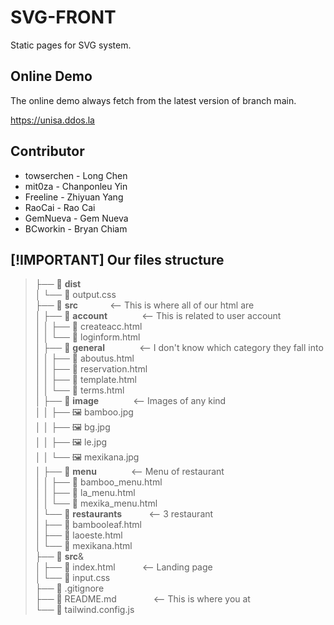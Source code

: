 # SVG-FRONT 

Static pages for SVG system.

## Online Demo
The online demo always fetch from the latest version of branch main.

https://unisa.ddos.la

## Contributor

+ towserchen - Long Chen
+ mit0za - Chanponleu Yin
+ Freeline - Zhiyuan Yang
+ RaoCai - Rao Cai
+ GemNueva - Gem Nueva
+ BCworkin - Bryan Chiam

## [!IMPORTANT] Our files structure <br>

>├── 📂 **dist** <br>
│   └── 📄  output.css    <br>
├── 📂 **src**&nbsp;&nbsp;&nbsp;&nbsp;&nbsp;&nbsp;&nbsp;&nbsp;&nbsp;&nbsp;&nbsp;&nbsp;&nbsp;<-- This is where all of our html are <br>
│   ├── 📂 **account**&nbsp;&nbsp;&nbsp;&nbsp;&nbsp;&nbsp;&nbsp;&nbsp;&nbsp;&nbsp;&nbsp;&nbsp;&nbsp; <-- This is related to user account  <br>
│   │   ├── 📄  createacc.html <br>
│   │   └── 📄  loginform.html <br>
│   ├── 📂 **general**&nbsp;&nbsp;&nbsp;&nbsp;&nbsp;&nbsp;&nbsp;&nbsp;&nbsp;&nbsp;&nbsp;&nbsp;&nbsp; <-- I don't know which category they fall into <br>
│   │   ├── 📄  aboutus.html <br>
│   │   ├── 📄  reservation.html <br>
│   │   ├── 📄  template.html <br>
│   │   └── 📄  terms.html <br>
│   ├── 📂 **image**&nbsp;&nbsp;&nbsp;&nbsp;&nbsp;&nbsp;&nbsp;&nbsp;&nbsp;&nbsp;&nbsp;&nbsp;&nbsp; <-- Images of any kind <br>
│   │   ├── 🖼️ bamboo.jpg<br>
│   │   ├── 🖼️ bg.jpg<br>
│   │   ├── 🖼️ le.jpg<br>
│   │   └── 🖼️ mexikana.jpg<br>
│   ├── 📂 **menu**&nbsp;&nbsp;&nbsp;&nbsp;&nbsp;&nbsp;&nbsp;&nbsp;&nbsp;&nbsp;&nbsp;&nbsp;&nbsp; <-- Menu of restaurant<br>
│   │   ├── 📄  bamboo_menu.html <br>
│   │   ├── 📄  la_menu.html <br>
│   │   └── 📄  mexika_menu.html  <br>
│   └── 📂 **restaurants**&nbsp;&nbsp;&nbsp;&nbsp;&nbsp;&nbsp;&nbsp;&nbsp;&nbsp;&nbsp; <-- 3 restaurant<br>
│       ├── 📄  bambooleaf.html  <br>
│       ├── 📄  laoeste.html  <br>
│       └── 📄  mexikana.html  <br>
├── 📂 **src**&<br>
│   ├── 📄  index.html  &nbsp;&nbsp;&nbsp;&nbsp;&nbsp;&nbsp;&nbsp;&nbsp;&nbsp; <-- Landing page<br>
│   └──  📄  input.css  <br>
├── 📄 .gitignore  <br>
├── 📄 README.md  &nbsp;&nbsp;&nbsp;&nbsp;&nbsp;&nbsp;&nbsp;&nbsp;&nbsp;&nbsp;&nbsp;&nbsp;&nbsp; <-- This is where you at<br>
└── 📄 tailwind.config.js